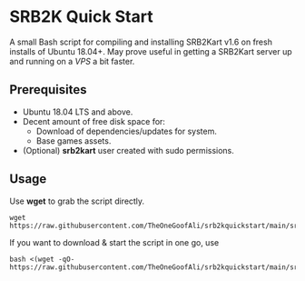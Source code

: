 # SRB2K Quick Start
A small Bash script for compiling and installing SRB2Kart v1.6 on fresh installs of Ubuntu 18.04+.
May prove useful in getting a SRB2Kart server up and running on a *VPS* a bit faster.

## Prerequisites
 - Ubuntu 18.04 LTS and above.
 - Decent amount of free disk space for:
	 - Download of dependencies/updates for system.
	 - Base games assets.
 - (Optional) **srb2kart** user created with sudo permissions.
## Usage
Use **wget** to grab the script directly.

    wget https://raw.githubusercontent.com/TheOneGoofAli/srb2kquickstart/main/srb2kqs.sh
If you want to download & start the script in one go, use 

    bash <(wget -qO- https://raw.githubusercontent.com/TheOneGoofAli/srb2kquickstart/main/srb2kqs.sh)
